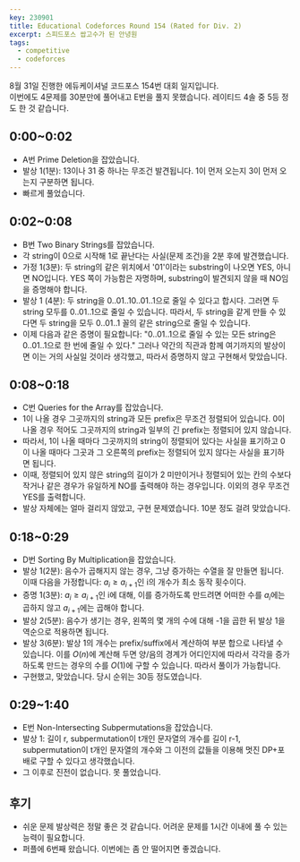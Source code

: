 ```yaml
---
key: 230901
title: Educational Codeforces Round 154 (Rated for Div. 2)
excerpt: 스피드포스 쌉고수가 된 안녕원
tags:
  - competitive
  - codeforces
---
```

8월 31일 진행한 에듀케이셔널 코드포스 154번 대회 일지입니다. \
이번에도 4문제를 30분만에 풀어내고 E번을 풀지 못했습니다. 레이티드 4솔 중 5등 정도 한 것 같습니다.
## 0:00~0:02
- A번 Prime Deletion을 잡았습니다.
- 발상 1(1분): 13이나 31 중 하나는 무조건 발견됩니다. 1이 먼저 오는지 3이 먼저 오는지 구분하면 됩니다.
- 빠르게 풀었습니다.

## 0:02~0:08
- B번 Two Binary Strings를 잡았습니다.
- 각 string이 0으로 시작해 1로 끝난다는 사실(문제 조건)을 2분 후에 발견했습니다.
- 가정 1(3분): 두 string의 같은 위치에서 '01'이라는 substring이 나오면 YES, 아니면 NO입니다. YES 쪽이 가능함은 자명하며, substring이 발견되지 않을 때 NO임을 증명해야 합니다.
- 발상 1 (4분): 두 string을 0..01..10..01..1으로 줄일 수 있다고 합시다. 그러면 두 string 모두를 0..01..1으로 줄일 수 있습니다. 따라서, 두 string을 같게 만들 수 있다면 두 string을 모두 0..01..1 꼴의 같은 string으로 줄일 수 있습니다.
- 이제 다음과 같은 증명이 필요합니다: "0..01..1으로 줄일 수 있는 모든 string은 0..01..1으로 한 번에 줄일 수 있다." 그러나 약간의 직관과 함께 여기까지의 발상이면 이는 거의 사실일 것이라 생각했고, 따라서 증명하지 않고 구현해서 맞았습니다.

## 0:08~0:18
- C번 Queries for the Array를 잡았습니다.
- 1이 나올 경우 그곳까지의 string과 모든 prefix은 무조건 정렬되어 있습니다. 0이 나올 경우 적어도 그곳까지의 string과 일부의 긴 prefix는 정렬되어 있지 않습니다.
- 따라서, 1이 나올 때마다 그곳까지의 string이 정렬되어 있다는 사실을 표기하고 0이 나올 때마다 그곳과 그 오른쪽의 prefix는 정렬되어 있지 않다는 사실을 표기하면 됩니다.
- 이때, 정렬되어 있지 않은 string의 길이가 2 미만이거나 정렬되어 있는 칸의 수보다 작거나 같은 경우가 유일하게 NO를 출력해야 하는 경우입니다. 이외의 경우 무조건 YES를 출력합니다.
- 발상 자체에는 얼마 걸리지 않았고, 구현 문제였습니다. 10분 정도 걸려 맞았습니다.

## 0:18~0:29
- D번 Sorting By Multiplication을 잡았습니다.
- 발상 1(2분): 음수가 곱해지지 않는 경우, 그냥 증가하는 수열을 잘 만들면 됩니다. 이때 다음을 가정합니다: $a_i \geq a_{i+1}$인 i의 개수가 최소 동작 횟수이다.
- 증명 1(3분): $a_i \geq a_{i+1}$인 i에 대해, 이를 증가하도록 만드려면 어떠한 수를 $a_i$에는 곱하지 않고 $a_{i+1}$에는 곱해야 합니다.
- 발상 2(5분): 음수가 생기는 경우, 왼쪽의 몇 개의 수에 대해 -1을 곱한 뒤 발상 1을 역순으로 적용하면 됩니다. 
- 발상 3(6분): 발상 1의 개수는 prefix/suffix에서 계산하여 부분 합으로 나타낼 수 있습니다. 이를 $O(n)$에 계산해 두면 양/음의 경계가 어디인지에 따라서 각각을 증가하도록 만드는 경우의 수를 $O(1)$에 구할 수 있습니다. 따라서 풀이가 가능합니다.
- 구현했고, 맞았습니다. 당시 순위는 30등 정도였습니다.

## 0:29~1:40
- E번 Non-Intersecting Subpermutations을 잡았습니다.
- 발상 1: 길이 r, subpermutation이 t개인 문자열의 개수를 길이 r-1, subpermutation이 t개인 문자열의 개수와 그 이전의 값들을 이용해 멋진 DP+포배로 구할 수 있다고 생각했습니다.
- 그 이후로 진전이 없습니다. 못 풀었습니다.

## 후기
- 쉬운 문제 발상력은 정말 좋은 것 같습니다. 어려운 문제를 1시간 이내에 풀 수 있는 능력이 필요합니다.
- 퍼플에 6번째 왔습니다. 이번에는 좀 안 떨어지면 좋겠습니다.
